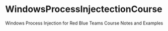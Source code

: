 # WindowsProcessInjectectionCourse
Windows Process Injection for Red Blue Teams Course Notes and Examples
